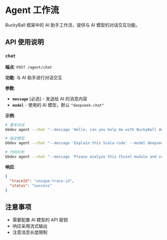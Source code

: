# Agent 工作流

BuckyBall 框架中的 AI 助手工作流，提供与 AI 模型的对话交互功能。

## API 使用说明

### `chat`
**端点**: `POST /agent/chat`

**功能**: 与 AI 助手进行对话交互

**参数**:
- **`message`** [必选] - 发送给 AI 的消息内容
- **`model`** - 使用的 AI 模型，默认 `"deepseek-chat"`

**示例**:
```bash
# 基本对话
bbdev agent --chat "--message 'Hello, can you help me with BuckyBall development?'"

# 指定模型
bbdev agent --chat "--message 'Explain this Scala code' --model deepseek-chat"

# 代码分析
bbdev agent --chat "--message 'Please analyze this Chisel module and suggest optimizations'"
```

**响应**:
```json
{
  "traceId": "unique-trace-id",
  "status": "success"
}
```

## 注意事项

- 需要配置 AI 模型的 API 密钥
- 响应采用流式输出
- 注意消息长度限制
